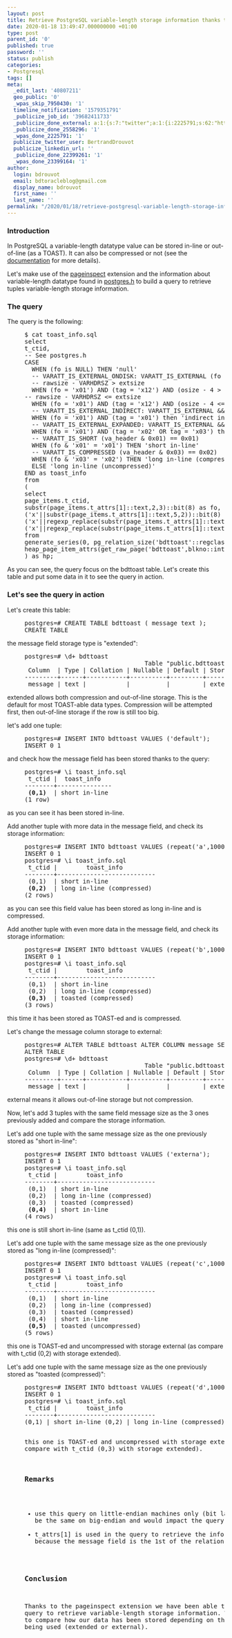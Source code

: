 ```yaml
---
layout: post
title: Retrieve PostgreSQL variable-length storage information thanks to pageinspect
date: 2020-01-18 13:49:47.000000000 +01:00
type: post
parent_id: '0'
published: true
password: ''
status: publish
categories:
- Postgresql
tags: []
meta:
  _edit_last: '40807211'
  geo_public: '0'
  _wpas_skip_7950430: '1'
  timeline_notification: '1579351791'
  _publicize_job_id: '39682411733'
  _publicize_done_external: a:1:{s:7:"twitter";a:1:{i:2225791;s:62:"https://twitter.com/BertrandDrouvot/status/1218515849352548358";}}
  _publicize_done_2558296: '1'
  _wpas_done_2225791: '1'
  publicize_twitter_user: BertrandDrouvot
  publicize_linkedin_url: ''
  _publicize_done_22399261: '1'
  _wpas_done_23399164: '1'
author:
  login: bdrouvot
  email: bdtoracleblog@gmail.com
  display_name: bdrouvot
  first_name: ''
  last_name: ''
permalink: "/2020/01/18/retrieve-postgresql-variable-length-storage-information-thanks-to-pageinspect/"
---
```

<h3>Introduction</h3>
<p>In PostgreSQL a variable-length datatype value can be stored in-line or out-of-line (as a TOAST). It can also be compressed or not (see the <a href="https://www.postgresql.org/docs/current/storage-toast.html" target="_blank" rel="noopener">documentation</a> for more details).</p>
<p>Let's make use of the <a href="https://www.postgresql.org/docs/current/pageinspect.html" target="_blank" rel="noopener">pageinspect</a> extension and the information about variable-length datatype found in <a href="https://github.com/postgres/postgres/blob/master/src/include/postgres.h" target="_blank" rel="noopener">postgres.h</a> to build a query to retrieve tuples variable-length storage information.</p>
<h3>The query</h3>
<p>The query is the following:</p>
<pre style="padding-left:40px;">$ cat toast_info.sql
select
t_ctid,
-- See postgres.h
CASE
  WHEN (fo is NULL) THEN 'null'
  -- VARATT_IS_EXTERNAL_ONDISK: VARATT_IS_EXTERNAL (fo = 'x01') &amp;&amp; tag == VARTAG_ONDISK (x12)
  -- rawsize - VARHDRSZ &gt; extsize
  WHEN (fo = 'x01') AND (tag = 'x12') AND (osize - 4 &gt; ssize) THEN 'toasted (compressed)'
-- rawsize - VARHDRSZ &lt;= extsize
  WHEN (fo = 'x01') AND (tag = 'x12') AND (osize - 4 &lt;= ssize) THEN 'toasted (uncompressed)'
  -- VARATT_IS_EXTERNAL_INDIRECT: VARATT_IS_EXTERNAL &amp;&amp; tag == VARTAG_INDIRECT (x01)
  WHEN (fo = 'x01') AND (tag = 'x01') then 'indirect in-memory'
  -- VARATT_IS_EXTERNAL_EXPANDED: VARATT_IS_EXTERNAL &amp;&amp; VARTAG_IS_EXPANDED(VARTAG_EXTERNAL)
  WHEN (fo = 'x01') AND (tag = 'x02' OR tag = 'x03') then 'expanded in-memory'
  -- VARATT_IS_SHORT (va_header &amp; 0x01) == 0x01)
  WHEN (fo &amp; 'x01' = 'x01') THEN 'short in-line'
  -- VARATT_IS_COMPRESSED (va_header &amp; 0x03) == 0x02)
  WHEN (fo &amp; 'x03' = 'x02') THEN 'long in-line (compressed)'
  ELSE 'long in-line (uncompressed)'
END as toast_info
from
(
select
page_items.t_ctid,
substr(page_items.t_attrs[1]::text,2,3)::bit(8) as fo,
('x'||substr(page_items.t_attrs[1]::text,5,2))::bit(8) as tag,
('x'||regexp_replace(substr(page_items.t_attrs[1]::text,7,8),'(\w\w)(\w\w)(\w\w)(\w\w)','\4\3\2\1'))::bit(32)::int as osize ,
('x'||regexp_replace(substr(page_items.t_attrs[1]::text,15,8),'(\w\w)(\w\w)(\w\w)(\w\w)','\4\3\2\1'))::bit(32)::int as ssize
from
generate_series(0, pg_relation_size('bdttoast'::regclass::text) / 8192 - 1) blkno ,
heap_page_item_attrs(get_raw_page('bdttoast',blkno::int), 'bdttoast'::regclass) as page_items
) as hp;
</pre>
<p>As you can see, the query focus on the bdttoast table. Let's create this table and put some data in it to see the query in action.</p>
<h3>Let's see the query in action</h3>
<p>Let's create this table:</p>
<pre style="padding-left:40px;">postgres=# CREATE TABLE bdttoast ( message text );
CREATE TABLE
</pre>
<p>the message field storage type is "extended":</p>
<pre style="padding-left:40px;">postgres=# \d+ bdttoast
                                 Table "public.bdttoast"
 Column  | Type | Collation | Nullable | Default | Storage  | Stats target | Description
---------+------+-----------+----------+---------+----------+--------------+-------------
 message | text |           |          |         | extended |              |</pre>
<p>extended allows both compression and out-of-line storage. This is the default for most <acronym class="acronym">TOAST</acronym>-able data types. Compression will be attempted first, then out-of-line storage if the row is still too big.</p>
<p>let's add one tuple:</p>
<pre style="padding-left:40px;">postgres=# INSERT INTO bdttoast VALUES ('default');
INSERT 0 1</pre>
<p>and check how the message field has been stored thanks to the query:</p>
<pre style="padding-left:40px;">postgres=# \i toast_info.sql
 t_ctid |  toast_info
--------+---------------
 <strong>(0,1)</strong>  | short in-line
(1 row)</pre>
<p>as you can see it has been stored in-line.</p>
<p>Add another tuple with more data in the message field, and check its storage information:</p>
<pre style="padding-left:40px;">postgres=# INSERT INTO bdttoast VALUES (repeat('a',10000));
INSERT 0 1
postgres=# \i toast_info.sql
 t_ctid |        toast_info
--------+---------------------------
 (0,1)  | short in-line
 <strong>(0,2)</strong>  | long in-line (compressed)
(2 rows)</pre>
<p>as you can see this field value has been stored as long in-line and is compressed.</p>
<p>Add another tuple with even more data in the message field, and check its storage information:</p>
<pre style="padding-left:40px;">postgres=# INSERT INTO bdttoast VALUES (repeat('b',1000000));
INSERT 0 1
postgres=# \i toast_info.sql
 t_ctid |        toast_info
--------+---------------------------
 (0,1)  | short in-line
 (0,2)  | long in-line (compressed)
 <strong>(0,3)</strong>  | toasted (compressed)
(3 rows)</pre>
<p>this time it has been stored as TOAST-ed and is compressed.</p>
<p>Let's change the message column storage to external:</p>
<pre style="padding-left:40px;">postgres=# ALTER TABLE bdttoast ALTER COLUMN message SET STORAGE EXTERNAL;
ALTER TABLE
postgres=# \d+ bdttoast
                                 Table "public.bdttoast"
 Column  | Type | Collation | Nullable | Default | Storage  | Stats target | Description
---------+------+-----------+----------+---------+----------+--------------+-------------
 message | text |           |          |         | external |              |</pre>
<p>external means it allows out-of-line storage but not compression.</p>
<p>Now, let's add 3 tuples with the same field message size as the 3 ones previously added and compare the storage information.</p>
<p>Let's add one tuple with the same message size as the one previously stored as "short in-line":</p>
<pre style="padding-left:40px;">postgres=# INSERT INTO bdttoast VALUES ('externa');
INSERT 0 1
postgres=# \i toast_info.sql
 t_ctid |        toast_info
--------+---------------------------
 (0,1)  | short in-line
 (0,2)  | long in-line (compressed)
 (0,3)  | toasted (compressed)
 <strong>(0,4)</strong>  | short in-line
(4 rows)</pre>
<p>this one is still short in-line (same as t_ctid (0,1)).</p>
<p>Let's add one tuple with the same message size as the one previously stored as "long in-line (compressed)":</p>
<pre style="padding-left:40px;">postgres=# INSERT INTO bdttoast VALUES (repeat('c',10000));
INSERT 0 1
postgres=# \i toast_info.sql
 t_ctid |        toast_info
--------+---------------------------
 (0,1)  | short in-line
 (0,2)  | long in-line (compressed)
 (0,3)  | toasted (compressed)
 (0,4)  | short in-line
 <strong>(0,5)</strong>  | toasted (uncompressed)
(5 rows)</pre>
<p>this one is TOAST-ed and uncompressed with storage external (as compare with t_ctid (0,2) with storage extended).</p>
<p>Let's add one tuple with the same message size as the one previously stored as "toasted (compressed)":</p>
<pre style="padding-left:40px;">postgres=# INSERT INTO bdttoast VALUES (repeat('d',1000000));
INSERT 0 1
postgres=# \i toast_info.sql
 t_ctid |        toast_info
--------+---------------------------
(0,1) | short in-line (0,2) | long in-line (compressed) (0,3) | toasted (compressed) (0,4) | short in-line (0,5) | toasted (uncompressed) **(0,6)** | toasted (uncompressed) (6 rows)

this one is TOAST-ed and uncompressed with storage external (as compare with t\_ctid (0,3) with storage extended).

### Remarks

- use this query on little-endian machines only (bit layouts would not be the same on big-endian and would impact the query accuracy)
- t\_attrs[1] is used in the query to retrieve the information. This is because the message field is the 1st of the relation

### Conclusion

Thanks to the pageinspect extension we have been able to write a query to retrieve variable-length storage information. We have been able to compare how our data has been stored depending on the column storage being used (extended or external).

